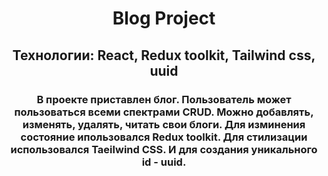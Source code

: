 <h1 align="center">Blog Project</h1>
<h2 align="center">
Технологии: React, Redux toolkit, Tailwind css, uuid
</h2>
<h3 align="center">
В проекте приставлен блог. Пользователь может пользоваться всеми спектрами CRUD. Можно добавлять, изменять, удалять, читать свои блоги.
Для изминения состояние ипользовался Redux toolkit. Для стилизации использовался Taeilwind CSS. И для создания уникального id - uuid. 
</h3>